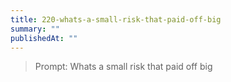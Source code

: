 ```yaml
---
title: 220-whats-a-small-risk-that-paid-off-big
summary: ""
publishedAt: ""
---
```


> Prompt: Whats a small risk that paid off big

